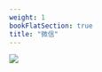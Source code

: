 ```yaml
---
weight: 1
bookFlatSection: true
title: "微信"
---
```


![](https://image.syst.top/image/wechat-qr.png)

